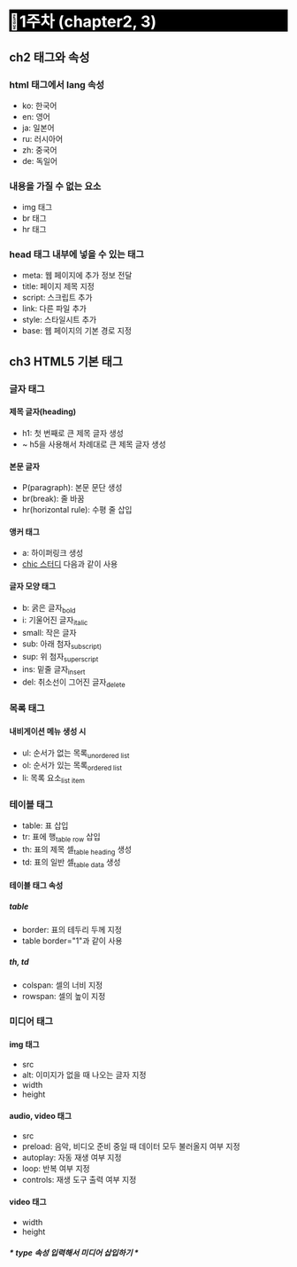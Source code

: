 # 📍**1주차 (chapter2, 3)**

## ch2 태그와 속성
### html 태그에서 lang 속성
- ko: 한국어
- en: 영어
- ja: 일본어
- ru: 러시아어
- zh: 중국어
- de: 독일어

### 내용을 가질 수 없는 요소
- img 태그
- br 태그
- hr 태그 
 
### head 태그 내부에 넣을 수 있는 태그
-  meta: 웹 페이지에 추가 정보 전달
-  title: 페이지 제목 지정
-  script: 스크립트 추가
-  link: 다른 파일 추가
-  style: 스타일시트 추가
-  base: 웹 페이지의 기본 경로 지정

<!DOCTYPE html>
<html>
  <head>
    <title>HTML 1주차</title>
    <style>
      h1{
        color: white;
        background: black;
        }
    </style>
  </head>
  <body>
    <!-- 첫 실습 코드 부분 -->
  </body>
</html>



## ch3 HTML5 기본 태그
### 글자 태그
#### 제목 글자(heading)
- h1: 첫 번째로 큰 제목 글자 생성
- ~ h5을 사용해서 차례대로 큰 제목 글자 생성
#### 본문 글자
- P(paragraph): 본문 문단 생성
- br(break): 줄 바꿈
- hr(horizontal rule): 수평 줄 삽입

#### 앵커 태그
- a: 하이퍼링크 생성
- <a href="http://github.com">chic 스터디</a> 다음과 같이 사용

#### 글자 모양 태그
- b: 굵은 글자<sub>bold</sub>
- i: 기울어진 글자<sub>italic</sub>
- small: 작은 글자
- sub: 아래 첨자<sub>subscript)</sub>
- sup: 위 첨자<sub>superscript</sub>
- ins: 밑줄 글자<sub>insert</sub>
- del: 취소선이 그어진 글자<sub>delete</sub>


### 목록 태그
#### 내비게이션 메뉴 생성 시
- ul: 순서가 없는 목록<sub>unordered list</sub>
- ol: 순서가 있는 목록<sub>ordered list</sub>
- li: 목록 요소<sub>list item</sub>


### 테이블 태그
- table: 표 삽입
- tr: 표에 행<sub>table row</sub> 삽입
- th: 표의 제목 셀<sub>table heading</sub> 생성
- td: 표의 일반 셀<sub>table data</sub> 생성

#### 테이블 태그 속성
##### table
- border: 표의 테두리 두께 지정
- table border="1"과 같이 사용

##### th, td
- colspan: 셀의 너비 지정
- rowspan: 셀의 높이 지정

### 미디어 태그
#### img 태그
- src
- alt: 이미지가 없을 때 나오는 글자 지정
- width
- height

#### audio, video 태그
- src
- preload: 음악, 비디오 준비 중일 때 데이터 모두 불러올지 여부 지정
- autoplay: 자동 재생 여부 지정
- loop: 반복 여부 지정
- controls: 재생 도구 출력 여부 지정

#### video 태그
- width
- height
##### * type 속성 입력해서 미디어 삽입하기 *
  

